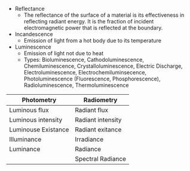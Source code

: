 - Reflectance
	- The reflectance of the surface of a material is its effectiveness in reflecting radiant energy. It is the fraction of incident electromagnetic power that is reflected at the boundary.
- Incandescence
	- Emission of light from a hot body due to its temperature
- Luminescence
	- Emission of light not due to heat
	- Types: Bioluminescence, Cathodoluminescence, Chemiluminescence, Crystalloluminescence, Electric Discharge, Electroluminescence, Electrochemiluminsecence, Photoluminescence (Fluorescence, Phosphorescence), Radioluminescence, Thermoluminescence

| Photometry          | Radiometry        |
| ------------------- | ----------------- |
| Luminous flux       | Radiant flux      |
| Luminous intensity  | Radiant intensity |
| Luminouse Existance | Radiant exitance  |
| Illuminance         | Irradiance        |
| Luminance           | Radiance          |
|                     | Spectral Radiance |

